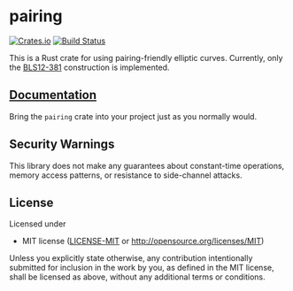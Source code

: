 # pairing

[![Crates.io](https://img.shields.io/crates/v/pairing-plus.svg)](https://crates.io/crates/pairing-plus)
[![Build Status](https://travis-ci.com/algorand/pairing-plus.svg?branch=release-0.17.0)](https://travis-ci.com/algorand/pairing-plus)

This is a Rust crate for using pairing-friendly elliptic curves. Currently, only the [BLS12-381](https://z.cash/blog/new-snark-curve.html) construction is implemented.

## [Documentation](https://docs.rs/pairing/)

Bring the `pairing` crate into your project just as you normally would.

## Security Warnings

This library does not make any guarantees about constant-time operations, memory access patterns, or resistance to side-channel attacks.

## License

Licensed under

 * MIT license ([LICENSE-MIT](LICENSE-MIT) or http://opensource.org/licenses/MIT)

 Unless you explicitly state otherwise, any contribution intentionally
 submitted for inclusion in the work by you, as defined in the MIT
 license, shall be licensed as above, without any additional terms or
 conditions.
